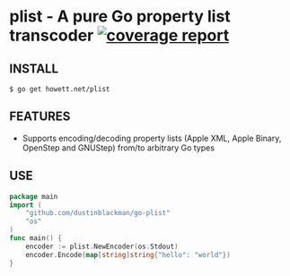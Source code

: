 # plist - A pure Go property list transcoder [![coverage report](https://gitlab.howett.net/go/plist/badges/master/coverage.svg)](https://gitlab.howett.net/go/plist/commits/master)
## INSTALL
```
$ go get howett.net/plist
```

## FEATURES
* Supports encoding/decoding property lists (Apple XML, Apple Binary, OpenStep and GNUStep) from/to arbitrary Go types

## USE
```go
package main
import (
	"github.com/dustinblackman/go-plist"
	"os"
)
func main() {
	encoder := plist.NewEncoder(os.Stdout)
	encoder.Encode(map[string]string{"hello": "world"})
}
```
